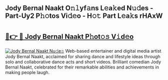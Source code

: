 ## Jody Bernal Naakt O𝚗𝚕yf𝚊ns L𝚎a𝚔ed N𝚞𝚍es - Part-Uy2 P𝚑𝚘tos Vi𝚍𝚎o - H𝚘𝚝 Part L𝚎a𝚔s rHAxW

# <h2><a href="http://kf8m7c.oniu.top/?m=Jody+Bernal+Naakt">🔗👉 🔴 Jody Bernal Naakt P𝚑ot𝚘𝚜 V𝚒d𝚎o</a></h2>

[![Jody Bernal Naakt Nu𝚍e𝚜](https://i.imgur.com/0qMVB7G.gif)](http://kf8m7c.oniu.top/?m=Jody+Bernal+Naakt)
Web-based entertainer and digital media artist Jody Bernal Naakt, acclaimed for sharing dance and lifestyle ideas through solo and collaborative dance acts and short videos. Brilliant comedian Jody Bernal Naakt, celebrated for their remarkable abilities and achievements in making people laugh.  
